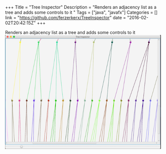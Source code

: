+++
Title = "Tree Inspector"
Description = "Renders an adjacency list as a tree and adds some controls to it "
Tags = ["java", "javafx"]
Categories = []
link = "https://github.com/ferzerkerx/TreeInspector"
date = "2016-02-02T20:42:15Z"
+++

Renders an adjacency list as a tree and adds some controls to it
<img src="https://raw.githubusercontent.com/ferzerkerx/TreeInspector/master/img/sample.png" class="project-img img-responsive"/>
